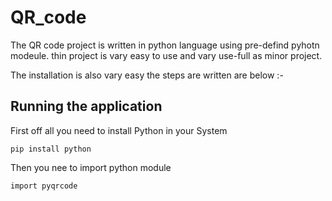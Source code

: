 # QR_code

The QR code project is written in python language using pre-defind pyhotn modeule. thin project is vary easy to use and vary use-full as minor project.

The installation is also vary easy the steps are written are below :-

## Running the application

First off all you need to install Python in your System
```
pip install python
```

Then you nee to import python module
```
import pyqrcode
```



